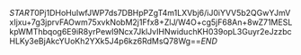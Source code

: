 $START$0Pj1DHoHuIwfJWP7ds7DBHpPZgT4m1LXVbj6/iJ0iYVV5b2QGwYJmVxIjxu+7g3jprvFAOwm75xvkNobM2j1Ffx8+ZlJ/W4O+cg5jF68An+8wZ71MESLkpWMThbqog6E9iR8yrPewI9Ncx7JklJvIHNwiduchKH039opL3Guyr2eJzzbcHLKy3eBjAkcYUoKh2YXk5J4p6kz6RdMsQ78Wg==$END$
